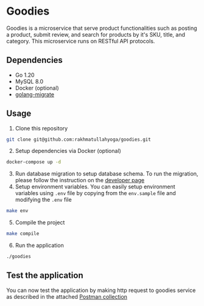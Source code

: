 # Goodies
Goodies is a microservice that serve product functionalities such as posting a product, submit review, and search for products by it's SKU, title, and category. This microservice runs on RESTful API protocols.

## Dependencies
- Go 1.20
- MySQL 8.0
- Docker (optional)
- [golang-migrate](https://github.com/golang-migrate/migrate)

## Usage
1. Clone this repository
```bash
git clone git@github.com:rakhmatullahyoga/goodies.git
```
2. Setup dependencies via Docker (optional)
```bash
docker-compose up -d
```
3. Run database migration to setup database schema. To run the migration, please follow the instruction on the [developer page](https://pkg.go.dev/github.com/golang-migrate/migrate/cli#section-readme)
4. Setup environment variables. You can easily setup environment variables using `.env` file by copying from the `env.sample` file and modifying the `.env` file
```bash
make env
```
5. Compile the project
```bash
make compile
```
6. Run the application
```bash
./goodies
```
## Test the application
You can now test the application by making http request to goodies service as described in the attached [Postman collection](goodies.postman_collection.json)